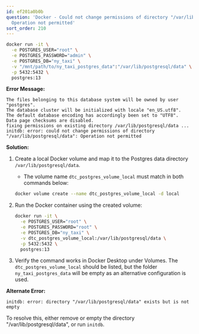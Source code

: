 ```yaml
---
id: ef201a0b0b
question: 'Docker - Could not change permissions of directory "/var/lib/postgresql/data":
  Operation not permitted'
sort_order: 210
---
```


```bash
docker run -it \
  -e POSTGRES_USER="root" \
  -e POSTGRES_PASSWORD="admin" \
  -e POSTGRES_DB="ny_taxi" \
  -v "/mnt/path/to/ny_taxi_postgres_data":"/var/lib/postgresql/data" \
  -p 5432:5432 \
  postgres:13
```

**Error Message:**

```plaintext
The files belonging to this database system will be owned by user "postgres". 
The database cluster will be initialized with locale "en_US.utf8". 
The default database encoding has accordingly been set to "UTF8". 
Data page checksums are disabled.
fixing permissions on existing directory /var/lib/postgresql/data ...
initdb: error: could not change permissions of directory "/var/lib/postgresql/data": Operation not permitted
```

**Solution:**

1. Create a local Docker volume and map it to the Postgres data directory `/var/lib/postgresql/data`.
   
   - The volume name `dtc_postgres_volume_local` must match in both commands below:

    ```bash
    docker volume create --name dtc_postgres_volume_local -d local
    ```

2. Run the Docker container using the created volume:

    ```bash
    docker run -it \
      -e POSTGRES_USER="root" \
      -e POSTGRES_PASSWORD="root" \
      -e POSTGRES_DB="ny_taxi" \
      -v dtc_postgres_volume_local:/var/lib/postgresql/data \
      -p 5432:5432 \
      postgres:13
    ```

3. Verify the command works in Docker Desktop under Volumes. The `dtc_postgres_volume_local` should be listed, but the folder `ny_taxi_postgres_data` will be empty as an alternative configuration is used.

**Alternate Error:**

```plaintext
initdb: error: directory "/var/lib/postgresql/data" exists but is not empty
```

To resolve this, either remove or empty the directory "/var/lib/postgresql/data", or run `initdb`. 